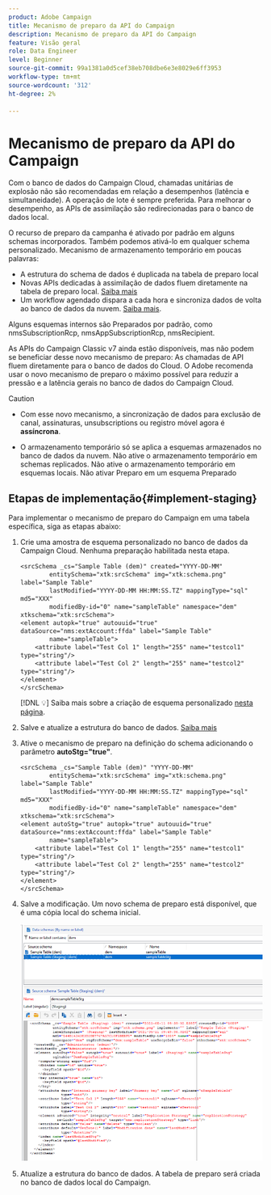 ```yaml
---
product: Adobe Campaign
title: Mecanismo de preparo da API do Campaign
description: Mecanismo de preparo da API do Campaign
feature: Visão geral
role: Data Engineer
level: Beginner
source-git-commit: 99a1381a0d5cef38eb708dbe6e3e8029e6ff3953
workflow-type: tm+mt
source-wordcount: '312'
ht-degree: 2%

---
```


# Mecanismo de preparo da API do Campaign

Com o banco de dados do Campaign Cloud, chamadas unitárias de explosão não são recomendadas em relação a desempenhos (latência e simultaneidade). A operação de lote é sempre preferida. Para melhorar o desempenho, as APIs de assimilação são redirecionadas para o banco de dados local.

O recurso de preparo da campanha é ativado por padrão em alguns schemas incorporados. Também podemos ativá-lo em qualquer schema personalizado. Mecanismo de armazenamento temporário em poucas palavras:

* A estrutura do schema de dados é duplicada na tabela de preparo local
* Novas APIs dedicadas à assimilação de dados fluem diretamente na tabela de preparo local. [Saiba mais](new-apis.md)
* Um workflow agendado dispara a cada hora e sincroniza dados de volta ao banco de dados da nuvem. [Saiba mais](../config/replication.md).

Alguns esquemas internos são Preparados por padrão, como nmsSubscriptionRcp, nmsAppSubscriptionRcp, nmsRecipient.

As APIs do Campaign Classic v7 ainda estão disponíveis, mas não podem se beneficiar desse novo mecanismo de preparo: As chamadas de API fluem diretamente para o banco de dados do Cloud. O Adobe recomenda usar o novo mecanismo de preparo o máximo possível para reduzir a pressão e a latência gerais no banco de dados do Campaign Cloud.

>[!CAUTION]
>
>* Com esse novo mecanismo, a sincronização de dados para exclusão de canal, assinaturas, unsubscriptions ou registro móvel agora é **assíncrona**.
   >
   >
* O armazenamento temporário só se aplica a esquemas armazenados no banco de dados da nuvem. Não ative o armazenamento temporário em schemas replicados. Não ative o armazenamento temporário em esquemas locais. Não ativar Preparo em um esquema Preparado

>



## Etapas de implementação{#implement-staging}

Para implementar o mecanismo de preparo do Campaign em uma tabela específica, siga as etapas abaixo:

1. Crie uma amostra de esquema personalizado no banco de dados da Campaign Cloud. Nenhuma preparação habilitada nesta etapa.

   ```
   <srcSchema _cs="Sample Table (dem)" created="YYYY-DD-MM"
           entitySchema="xtk:srcSchema" img="xtk:schema.png" label="Sample Table"
           lastModified="YYYY-DD-MM HH:MM:SS.TZ" mappingType="sql" md5="XXX"
           modifiedBy-id="0" name="sampleTable" namespace="dem" xtkschema="xtk:srcSchema">
   <element autopk="true" autouuid="true" dataSource="nms:extAccount:ffda" label="Sample Table"
           name="sampleTable">
       <attribute label="Test Col 1" length="255" name="testcol1" type="string"/>
       <attribute label="Test Col 2" length="255" name="testcol2" type="string"/>
   </element>
   </srcSchema>
   ```

   [!DNL :bulb:] Saiba mais sobre a criação de esquema personalizado  [nesta página](create-schema.md).

1. Salve e atualize a estrutura do banco de dados.  [Saiba mais](update-database-structure.md)

1. Ative o mecanismo de preparo na definição do schema adicionando o parâmetro **autoStg=&quot;true&quot;**.

   ```
   <srcSchema _cs="Sample Table (dem)" "YYYY-DD-MM"
           entitySchema="xtk:srcSchema" img="xtk:schema.png" label="Sample Table"
           lastModified="YYYY-DD-MM HH:MM:SS.TZ" mappingType="sql" md5="XXX"
           modifiedBy-id="0" name="sampleTable" namespace="dem" xtkschema="xtk:srcSchema">
   <element autoStg="true" autopk="true" autouuid="true" dataSource="nms:extAccount:ffda" label="Sample Table"
           name="sampleTable">
       <attribute label="Test Col 1" length="255" name="testcol1" type="string"/>
       <attribute label="Test Col 2" length="255" name="testcol2" type="string"/>
   </element>
   </srcSchema>
   ```

1. Salve a modificação. Um novo schema de preparo está disponível, que é uma cópia local do schema inicial.

   ![](assets/staging-mechanism.png)

1. Atualize a estrutura do banco de dados. A tabela de preparo será criada no banco de dados local do Campaign.

